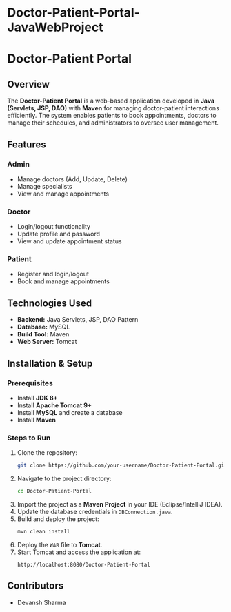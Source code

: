 # Doctor-Patient-Portal-JavaWebProject
# Doctor-Patient Portal

## Overview
The **Doctor-Patient Portal** is a web-based application developed in **Java (Servlets, JSP, DAO)** with **Maven** for managing doctor-patient interactions efficiently. The system enables patients to book appointments, doctors to manage their schedules, and administrators to oversee user management.

## Features
### Admin
- Manage doctors (Add, Update, Delete)
- Manage specialists
- View and manage appointments

### Doctor
- Login/logout functionality
- Update profile and password
- View and update appointment status

### Patient
- Register and login/logout
- Book and manage appointments

## Technologies Used
- **Backend:** Java Servlets, JSP, DAO Pattern
- **Database:** MySQL
- **Build Tool:** Maven
- **Web Server:** Tomcat

## Installation & Setup
### Prerequisites
- Install **JDK 8+**
- Install **Apache Tomcat 9+**
- Install **MySQL** and create a database
- Install **Maven**

### Steps to Run
1. Clone the repository:
   ```sh
   git clone https://github.com/your-username/Doctor-Patient-Portal.git
   ```
2. Navigate to the project directory:
   ```sh
   cd Doctor-Patient-Portal
   ```
3. Import the project as a **Maven Project** in your IDE (Eclipse/IntelliJ IDEA).
4. Update the database credentials in `DBConnection.java`.
5. Build and deploy the project:
   ```sh
   mvn clean install
   ```
6. Deploy the `WAR` file to **Tomcat**.
7. Start Tomcat and access the application at:
   ```
   http://localhost:8080/Doctor-Patient-Portal
   ```

## Contributors
- Devansh Sharma

